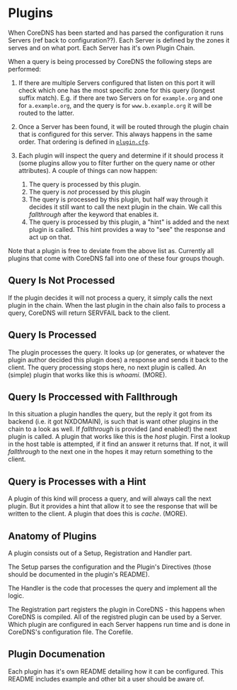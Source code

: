 # Plugins

When CoreDNS has been started and has parsed the configuration it runs Servers (ref back to
configuration??). Each Server is defined by the zones it serves and on what port. Each Server has
it's own Plugin Chain.

When a query is being processed by CoreDNS the following steps are performed:

1. If there are multiple Servers configured that listen on this port it will check which one
   has the most specific zone for this query (longest suffix match). E.g. if there are two Servers
   on for `example.org` and one for `a.example.org`, and the query is for `www.b.example.org` it
   will be routed to the latter.
2. Once a Server has been found, it will be routed through the plugin chain that is configured for
   this server. This always happens in the same order. That ordering is defined in
   [`plugin.cfg`](https://github.com).
3. Each plugin will inspect the query and determine if it should process it (some plugins
   allow you to filter further on the query name or other attributes).
   A couple of things can now happen:

   1. The query is processed by this plugin.
   2. The query is *not* processed by this plugin
   3. The query is processed by this plugin, but half way through it decides it still want
      to call the next plugin in the chain. We call this *fallthrough* after the keyword that
      enables it.
   4. The query is processed by this plugin, a "hint" is added and the next plugin is called. This
      hint provides a way to "see" the response and act up on that.

Note that a plugin is free to deviate from the above list as. Currently all plugins that come with
CoreDNS fall into one of these four groups though.

## Query Is Not Processed

If the plugin decides it will not process a query, it simply calls the next plugin in the chain.
When the last plugin in the chain also fails to process a query, CoreDNS will return SERVFAIL back
to the client.

## Query Is Processed

The plugin processes the query. It looks up (or generates, or whatever the plugin author decided
this plugin does) a response and sends it back to the client. The query processing stops here, no
next plugin is called. An (simple) plugin that works like this is *whoami*. (MORE).

## Query Is Proccessed with Fallthrough

In this situation a plugin handles the query, but the reply it got from its backend (i.e. it got
NXDOMAIN), is such that is want other plugins in the chain to a look as well. If *fallthrough* is
provided (and enabled!) the next plugin is called. A plugin that works like this is the *host*
plugin. First a lookup in the host table is attempted, if it find an answer it returns that. If not,
it will *fallthrough* to the next one in the hopes it may return something to the client.

## Query is Processes with a Hint

A plugin of this kind will process a query, and will always call the next plugin. But it provides
a hint that allow it to see the response that will be written to the client. A plugin that does
this is *cache*. (MORE).

## Anatomy of Plugins

A plugin consists out of a Setup, Registration and Handler part.

The Setup parses the configuration and the Plugin's Directives (those should be documented in the
plugin's README).

The Handler is the code that processes the query and implement all the logic.

The Registration part registers the plugin in CoreDNS - this happens when CoreDNS is compiled. All
of the registred plugin can be used by a Server. Which plugin are configured in each Server happens
run time and is done in CoreDNS's configuration file. The Corefile.

## Plugin Documenation

Each plugin has it's own README detailing how it can be configured. This README includes example and
other bit a user should be aware of.
